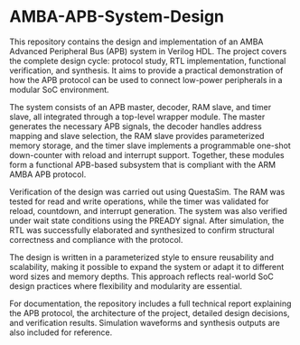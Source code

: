 # AMBA-APB-System-Design

This repository contains the design and implementation of an AMBA Advanced Peripheral Bus (APB) system in Verilog HDL. The project covers the complete design cycle: protocol study, RTL implementation, functional verification, and synthesis. It aims to provide a practical demonstration of how the APB protocol can be used to connect low-power peripherals in a modular SoC environment.

The system consists of an APB master, decoder, RAM slave, and timer slave, all integrated through a top-level wrapper module. The master generates the necessary APB signals, the decoder handles address mapping and slave selection, the RAM slave provides parameterized memory storage, and the timer slave implements a programmable one-shot down-counter with reload and interrupt support. Together, these modules form a functional APB-based subsystem that is compliant with the ARM AMBA APB protocol.

Verification of the design was carried out using QuestaSim. The RAM was tested for read and write operations, while the timer was validated for reload, countdown, and interrupt generation. The system was also verified under wait state conditions using the PREADY signal. After simulation, the RTL was successfully elaborated and synthesized to confirm structural correctness and compliance with the protocol.

The design is written in a parameterized style to ensure reusability and scalability, making it possible to expand the system or adapt it to different word sizes and memory depths. This approach reflects real-world SoC design practices where flexibility and modularity are essential.

For documentation, the repository includes a full technical report explaining the APB protocol, the architecture of the project, detailed design decisions, and verification results. Simulation waveforms and synthesis outputs are also included for reference.
